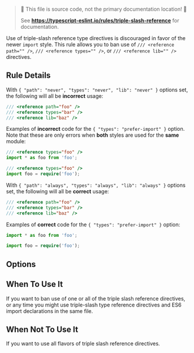 > 🛑 This file is source code, not the primary documentation location! 🛑
>
> See **https://typescript-eslint.io/rules/triple-slash-reference** for documentation.

Use of triple-slash reference type directives is discouraged in favor of the newer `import` style. This rule allows you to ban use of `/// <reference path="" />`, `/// <reference types="" />`, or `/// <reference lib="" />` directives.

## Rule Details

With `{ "path": "never", "types": "never", "lib": "never" }` options set, the following will all be **incorrect** usage:

```ts
/// <reference path="foo" />
/// <reference types="bar" />
/// <reference lib="baz" />
```

Examples of **incorrect** code for the `{ "types": "prefer-import" }` option. Note that these are only errors when **both** styles are used for the **same** module:

```ts
/// <reference types="foo" />
import * as foo from 'foo';
```

```ts
/// <reference types="foo" />
import foo = require('foo');
```

With `{ "path": "always", "types": "always", "lib": "always" }` options set, the following will all be **correct** usage:

```ts
/// <reference path="foo" />
/// <reference types="bar" />
/// <reference lib="baz" />
```

Examples of **correct** code for the `{ "types": "prefer-import" }` option:

```ts
import * as foo from 'foo';
```

```ts
import foo = require('foo');
```

## Options

## When To Use It

If you want to ban use of one or all of the triple slash reference directives, or any time you might use triple-slash type reference directives and ES6 import declarations in the same file.

## When Not To Use It

If you want to use all flavors of triple slash reference directives.
